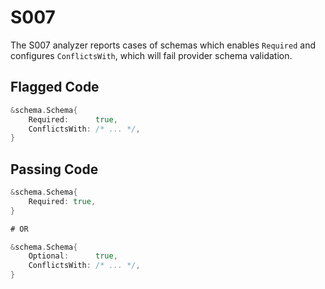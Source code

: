 # S007

The S007 analyzer reports cases of schemas which enables `Required`
and configures `ConflictsWith`, which will fail provider schema validation.

## Flagged Code

```go
&schema.Schema{
    Required:      true,
    ConflictsWith: /* ... */,
}
```

## Passing Code

```go
&schema.Schema{
    Required: true,
}

# OR

&schema.Schema{
    Optional:      true,
    ConflictsWith: /* ... */,
}
```
